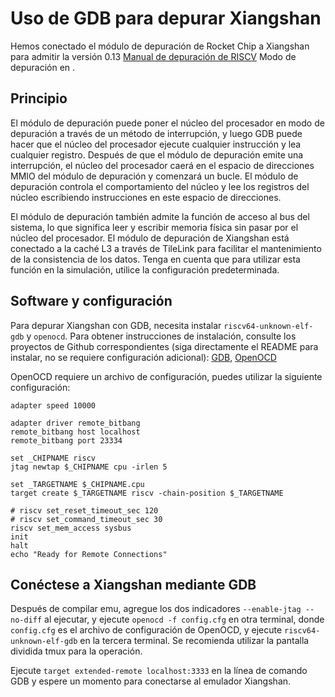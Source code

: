 Uso de GDB para depurar Xiangshan
===================

Hemos conectado el módulo de depuración de Rocket Chip a Xiangshan para admitir la versión 0.13 [Manual de depuración de RISCV](https://riscv.org/wp-content/uploads/2019/03/riscv-debug-release.pdf) Modo de depuración en .

## Principio

El módulo de depuración puede poner el núcleo del procesador en modo de depuración a través de un método de interrupción, y luego GDB puede hacer que el núcleo del procesador ejecute cualquier instrucción y lea cualquier registro. Después de que el módulo de depuración emite una interrupción, el núcleo del procesador caerá en el espacio de direcciones MMIO del módulo de depuración y comenzará un bucle. El módulo de depuración controla el comportamiento del núcleo y lee los registros del núcleo escribiendo instrucciones en este espacio de direcciones.

El módulo de depuración también admite la función de acceso al bus del sistema, lo que significa leer y escribir memoria física sin pasar por el núcleo del procesador. El módulo de depuración de Xiangshan está conectado a la caché L3 a través de TileLink para facilitar el mantenimiento de la consistencia de los datos. Tenga en cuenta que para utilizar esta función en la simulación, utilice la configuración predeterminada.

## Software y configuración
Para depurar Xiangshan con GDB, necesita instalar `riscv64-unknown-elf-gdb` y `openocd`. Para obtener instrucciones de instalación, consulte los proyectos de Github correspondientes (siga directamente el README para instalar, no se requiere configuración adicional): [GDB](https://github.com/riscv-collab/riscv-binutils-gdb), [ OpenOCD](https://github.com/riscv/riscv-openocd)

OpenOCD requiere un archivo de configuración, puedes utilizar la siguiente configuración:
```
adapter speed 10000

adapter driver remote_bitbang
remote_bitbang host localhost
remote_bitbang port 23334

set _CHIPNAME riscv
jtag newtap $_CHIPNAME cpu -irlen 5

set _TARGETNAME $_CHIPNAME.cpu
target create $_TARGETNAME riscv -chain-position $_TARGETNAME 

# riscv set_reset_timeout_sec 120
# riscv set_command_timeout_sec 30
riscv set_mem_access sysbus
init
halt
echo "Ready for Remote Connections"
```
## Conéctese a Xiangshan mediante GDB
Después de compilar emu, agregue los dos indicadores `--enable-jtag --no-diff` al ejecutar, y ejecute `openocd -f config.cfg` en otra terminal, donde `config.cfg` es el archivo de configuración de OpenOCD, y ejecute `riscv64-unknown-elf-gdb` en la tercera terminal. Se recomienda utilizar la pantalla dividida tmux para la operación.

Ejecute `target extended-remote localhost:3333` en la línea de comando GDB y espere un momento para conectarse al emulador Xiangshan.
